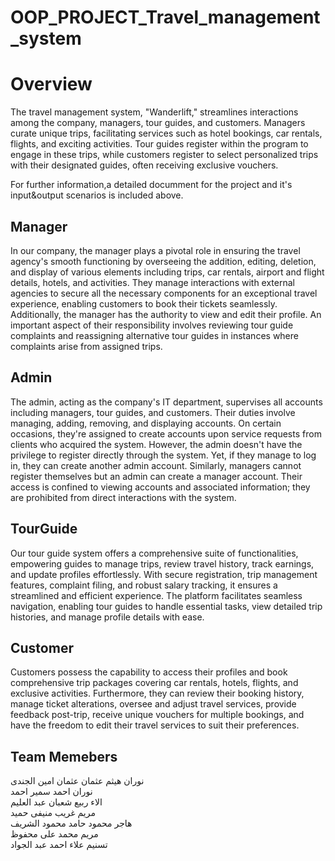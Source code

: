 # OOP_PROJECT_Travel_management_system

# Overview

The travel management system, "Wanderlift," streamlines interactions among the company, managers, tour guides, and customers. Managers curate unique trips, facilitating services such as hotel bookings, car rentals, flights, and exciting activities. Tour guides register within the program to engage in these trips, while customers register to select personalized trips with their designated guides, often receiving exclusive vouchers.

For further information,a detailed documment for the project and it's input&output scenarios is included above.

## Manager

In our company, the manager plays a pivotal role in ensuring the travel agency's smooth functioning by overseeing the addition, editing, deletion, and display of various elements including trips, car rentals, airport and flight details, hotels, and activities. They manage interactions with external agencies to secure all the necessary components for an exceptional travel experience, enabling customers to book their tickets seamlessly.
Additionally, the manager has the authority to view and edit their profile. An important aspect of their responsibility involves reviewing tour guide complaints and reassigning alternative tour guides in instances where complaints arise from assigned trips.

## Admin

The admin, acting as the company's IT department, supervises all accounts including managers, tour guides, and customers. Their duties involve managing, adding, removing, and displaying accounts. On certain occasions, they're assigned to create accounts upon service requests from clients who acquired the system. However, the admin doesn't have the privilege to register directly through the system. Yet, if they manage to log in, they can create another admin account. Similarly, managers cannot register themselves but an admin can create a manager account. Their access is confined to viewing accounts and associated information; they are prohibited from direct interactions with the system.

## TourGuide

Our tour guide system offers a comprehensive suite of functionalities, empowering guides to manage trips, review travel history, track earnings, and update profiles effortlessly. With secure registration, trip management features, complaint filing, and robust salary tracking, it ensures a streamlined and efficient experience. The platform facilitates seamless navigation, enabling tour guides to handle essential tasks, view detailed trip histories, and manage profile details with ease.

## Customer

Customers possess the capability to access their profiles and book comprehensive trip packages covering car rentals, hotels, flights, and exclusive activities. Furthermore, they can review their booking history, manage ticket alterations, oversee and adjust travel services, provide feedback post-trip, receive unique vouchers for multiple bookings, and have the freedom to edit their travel services to suit their preferences.

## Team Memebers
نوران ھیثم عثمان عثمان امین الجندى        
نوران احمد سمیر احمد  
الاء ربیع شعبان عبد العلیم   
مریم غریب منیفى حمید  
ھاجر محمود حامد محمود الشریف  
مریم محمد على محفوظ  
تسنیم علاء احمد عبد الجواد    

